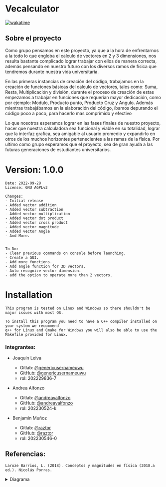 # Vecalculator
[![wakatime](https://wakatime.com/badge/user/5be7d1e2-7411-4f5d-9f82-c9a643da22e2/project/9aafb881-995a-4634-9ffa-40e64411f340.svg)](https://wakatime.com/badge/user/5be7d1e2-7411-4f5d-9f82-c9a643da22e2/project/9aafb881-995a-4634-9ffa-40e64411f340)

## Sobre el proyecto
Como grupo pensamos en este proyecto, ya que a la hora de enfrentarnos a la todo lo que engloba el
calculo de vectores en 2 y 3 dimensiones, nos resulta bastante complicado lograr trabajar con
ellos de manera correcta, además pensando en nuestro futuro con los diversos ramos de 
física que tendremos durante nuestra vida universitaria.

En las primeras instancias de creación del código, trabajamos en la creación de funciones básicas del calculo de vectores, tales como: Suma, Resta, Multiplicación y división, durante el proceso de creación de estas empezamos a trabajar en funciones que requerían mayor dedicación, como por ejemplo: Modulo, Producto punto, Producto Cruz y Angulo.
Además mientras trabajábamos en la elaboración del código, íbamos depurando el código poco a poco, para hacerlo mas comprimido y efectivo

Lo que nosotros esperamos lograr en las fases finales de nuestro proyecto, hacer que nuestra calculadora sea funcional y viable en su totalidad, lograr que la interfaz grafica, sea amigable al usuario promedio y expandirlo en otros de los muchos horizontes pertenecientes a las ramas de la física.
Por ultimo como grupo esperamos que el proyecto, sea de gran ayuda a las futuras generaciones de estudiantes universitarios.
# Version: 1.0.0

    Date: 2022-09-28
    License: GNU AGPLv3
    
    Changes:
    - Initial release
    - Added vector addition
    - Added vector subtraction
    - Added vector multiplication
    - Added vector dot product
    - Added vector cross product
    - Added vector magnitude
    - Added vector Angle
    - And More.

    
    To-Do:
    - Clear previous commands on console before launching.
    - Create a GUI.
    - Add more functions.
    - Add angle function for 3D vectors.
    - Auto recognize vector dimension.
    - add the option to operate more than 2 vectors.

# Installation
    This program is tested on Linux and Windows so there shouldn't be major issues with most OS.
    
    To install this program you need to have a C++ compiler installed on your system we recommend
    g++ for Linux and Cmake for Windows you will also be able to use the Makefile provided for Linux.



### Integrantes:
* Joaquín Leiva
  * Gitlab: [@genericusernameuwu](https://gitlab.com/genericusernameuwu)
  * GitHub: [@genericusernameuwu](https://github.com/genericusernameuwu)
  * rol: 202229836-7


* Andrea Alfonzo
  * Gitlab: [@andreavalfonzo](https://gitlab.com/andreavalfonzo)
  * GitHub: [@andreavalfonzo](https://github.com/andreavalfonzo)
   * rol: 202230524-k


* Benjamín Muñoz
  * Gitlab: [@raztor](https://gitlab.com/raztor)
  * GitHub: [@raztor](https://github.com/Raztor)
  * rol: 202230546-0

## Referencias:
    Laroze Barrios, L. (2018). Conceptos y magnitudes en física (2018.a ed.). Nicolás Porras.

<details>
<summary>Diagrama</summary>
<br>
<img src="https://gitlab.com/Raztor/proyecto-tel102/-/raw/main/media/uml.png" alt="Diagrama UML">
</details>